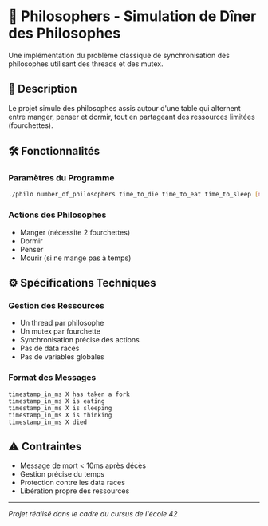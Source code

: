 # 🧠 Philosophers - Simulation de Dîner des Philosophes

Une implémentation du problème classique de synchronisation des philosophes utilisant des threads et des mutex.

## 📝 Description

Le projet simule des philosophes assis autour d'une table qui alternent entre manger, penser et dormir, tout en partageant des ressources limitées (fourchettes).

## 🛠️ Fonctionnalités

### Paramètres du Programme
```bash
./philo number_of_philosophers time_to_die time_to_eat time_to_sleep [number_of_times_each_philosopher_must_eat]
```

### Actions des Philosophes
- Manger (nécessite 2 fourchettes)
- Dormir
- Penser
- Mourir (si ne mange pas à temps)

## ⚙️ Spécifications Techniques

### Gestion des Ressources
- Un thread par philosophe
- Un mutex par fourchette
- Synchronisation précise des actions
- Pas de data races
- Pas de variables globales

### Format des Messages
```
timestamp_in_ms X has taken a fork
timestamp_in_ms X is eating
timestamp_in_ms X is sleeping
timestamp_in_ms X is thinking
timestamp_in_ms X died
```

## ⚠️ Contraintes
- Message de mort < 10ms après décès
- Gestion précise du temps
- Protection contre les data races
- Libération propre des ressources

---
*Projet réalisé dans le cadre du cursus de l'école 42* 

